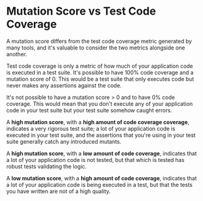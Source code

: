 # Mutation Score vs Test Code Coverage
A mutation score differs from the test code coverage metric generated by many tools, and it's valuable to consider the two metrics alongside one another.

Test code coverage is only a metric of how much of your application code is executed in a test suite. It's possible to have 100% code coverage and a mutation score of 0. This would be a test suite that only executes code but never makes any assertions against the code.

It's not possible to have a mutation score > 0 and to have 0% code coverage. This would mean that you don't execute any of your application code in your test suite but your test suite somehow caught errors.

A **high mutation score**, with a **high amount of code coverage coverage**, indicates a very rigorous test suite; a lot of your application code is executed in your test suite, and the assertions that you're using in your test suite generally catch any introduced mutants.

A **high mutation score**, with a **low amount of code coverage**, indicates that a lot of your application code is not tested, but that which is tested has robust tests validating the logic.

A **low mutation score**, with a **high amount of code coverage**, indicates that a lot of your application code is being executed in a test, but that the tests you have written are not of a high quality.
